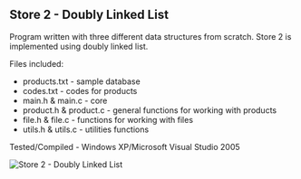 ## Store 2 - Doubly Linked List
Program written with three different data structures from scratch. Store 2 is implemented using doubly linked list.

Files included:
* products.txt - sample database
* codes.txt - codes for products
* main.h & main.c - core
* product.h & product.c - general functions for working with products
* file.h & file.c - functions for working with files
* utils.h & utils.c - utilities functions

Tested/Compiled - Windows XP/Microsoft Visual Studio 2005

<!--![screenshot](https://github.com/markokosir/store2doublylinkedlist/blob/master/readmeScreenshot.JPG)-->

![Store 2 - Doubly Linked List](http://www.planetsourcecode.com/Upload_PSC/ScreenShots/PIC20075211731133815.JPG "Store 2 - Doubly Linked List")
